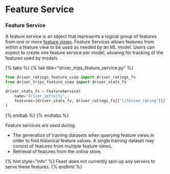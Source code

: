 # Feature Service

### Feature Service

A feature service is an object that represents a logical group of features from one or more [feature views](feature-view.md). 
Feature Services allows features from within a feature view to be used as needed by an ML model. Users can expect to create one feature service per model, allowing for tracking of the features used by models.   

{% tabs %}
{% tab title="driver\_trips\_feature\_service.py" %}
```python
from driver_ratings_feature_view import driver_ratings_fv
from driver_trips_feature_view import driver_stats_fv

driver_stats_fs = FeatureService(
    name="driver_activity",
    features=[driver_stats_fv, driver_ratings_fv[["lifetime_rating"]]]
)
```
{% endtab %}
{% endtabs %}

Feature services are used during

* The generation of training datasets when querying feature views in order to find historical feature values. A single training dataset may consist of features from multiple feature views.
* Retrieval of features from the online store. 

{% hint style="info" %}
Feast does not currently spin up any servers to serve these features.
{% endhint %}
